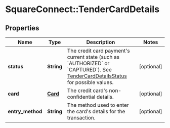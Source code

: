 # SquareConnect::TenderCardDetails

## Properties
Name | Type | Description | Notes
------------ | ------------- | ------------- | -------------
**status** | **String** | The credit card payment&#39;s current state (such as &#x60;AUTHORIZED&#x60; or &#x60;CAPTURED&#x60;). See [TenderCardDetailsStatus](#type-tendercarddetailsstatus) for possible values. | [optional] 
**card** | [**Card**](Card.md) | The credit card&#39;s non-confidential details. | [optional] 
**entry_method** | **String** | The method used to enter the card&#39;s details for the transaction. | [optional] 


